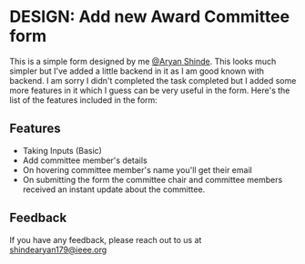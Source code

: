 # DESIGN: Add new Award Committee form

This is a simple form designed by me [@Aryan Shinde](https://www.github.com/hetref). This looks much simpler but I've added a little backend in it as I am good known with backend. I am sorry I didn't completed the task completed but I added some more features in it which I guess can be very useful in the form. Here's the list of the features included in the form:

## Features

- Taking Inputs (Basic)
- Add committee member's details
- On hovering committee member's name you'll get their email
- On submitting the form the committee chair and committee members received an instant update about the committee.

## Feedback

If you have any feedback, please reach out to us at shindearyan179@ieee.org
